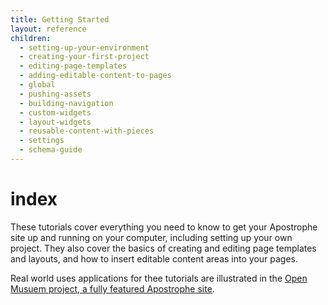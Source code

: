 ```yaml
---
title: Getting Started
layout: reference
children:
  - setting-up-your-environment
  - creating-your-first-project
  - editing-page-templates
  - adding-editable-content-to-pages
  - global
  - pushing-assets
  - building-navigation
  - custom-widgets
  - layout-widgets
  - reusable-content-with-pieces
  - settings
  - schema-guide
---
```


# index

These tutorials cover everything you need to know to get your Apostrophe site up and running on your computer, including setting up your own project. They also cover the basics of creating and editing page templates and layouts, and how to insert editable content areas into your pages.

Real world uses applications for thee tutorials are illustrated in the [Open Musuem project, a fully featured Apostrophe site](https://github.com/apostrophecms/apostrophe-open-museum).